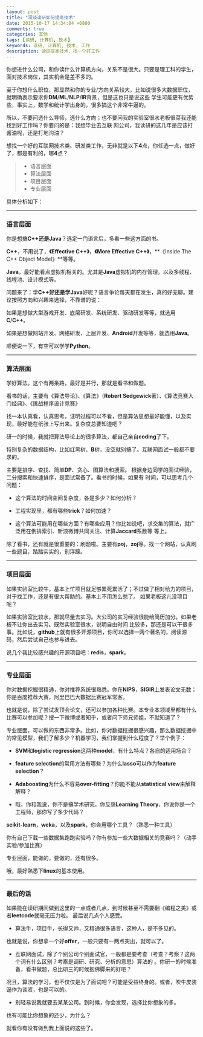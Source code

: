 ```yaml
---
layout: post
title: "深谈读研如何提高技术"
date: 2015-10-17 14:34:04 +0800
comments: true
categories: 其他
tags: [读研, 计算机, 技术]
keywords: 读研, 计算机, 技术, 工作
description: 读研提高技术，找一个好工作
---
```

你想进什么公司，和你读什么计算机方向，关系不是很大。只要是理工科的学生，面对技术岗位，其实机会是差不多的。


至于你想什么职位，那显然和你的专业/方向关系较大，比如说很多大数据职位，就明确表示要求你**DM**/**ML**/**NLP**/**IR**背景，但是这也只是说这些 
学生可能更有优势些，事实上，数学和统计学出身的，很多搞这个非常牛逼的。


所以，不要问选什么导师，选什么方向；也不要问我的实验室很水老板很菜我还能找到好工作吗？你要问的是：我想毕业去互联 
网公司，我读研的这几年是应该打酱油呢，还是打地沟油？


想找一个好的互联网技术类、研发类工作，无非就是以下**4**点，你任选一点，做好了，都是有利的，哪**4**点？

> * 语言层面
> * 算法层面
> * 项目层面
> * 专业层面

<!--more-->

具体分析如下：

------
### 语言层面

 

你是想搞**C++**还是**Java**？选定一门语言后，多看一些这方面的书。


**C++**，不用说了，**《Effective C++》**，**《More Effective C++》**，**《Inside The C++ Object Model》**等等。


**Java**，最好能看点虚拟机相关的。尤其是**Java**虚拟机的内存管理。以及多线程、线程池、设计模式等。

问题来了：学**C++**好还是学**Java**好呢？语言争论每天都在发生，真的好无聊。建议按照方向和兴趣来选择，不靠谱的说：


如果是想做大型游戏开发、底层研发、系统研发、驱动研发等等，就选用**C**/**C++**。


如果是想做网站开发、网络研发、上层开发、**Android**开发等等，就选用**Java**。


顺便说一下，有空可以学学**Python**。

------
### 算法层面


学好算法。这个有两条路，最好是并行，那就是看书和做题。


看书的话，主要有《算法导论》、《算法》（**Robert Sedgewick**著）、《算法竞赛入门经典》、《挑战程序设计竞赛》


找一本认真看，认真思考。证明过程可以不看，但是算法思想最好能懂，以及实现，最好能在纸张上写出来。复杂度总要知道吧？


研一的时候，我就把算法导论上的很多算法，都自己亲自**coding**了下。


特别复杂的数据结构，比如红黑树、**B**树，没空就别搞了。互联网面试一般都不要求的。


主要是排序、查找、简单**DP**、贪心、图算法和搜索。 根据身边同学的面试经验，二分搜索和快速排序，是面试常备了。看书的时候，如果有 
时间，可以思考几个问题：

-  这个算法的时间空间复杂度，各是多少？如何分析？


-  工程实现里，都有哪些**trick**？如何加速？


-  这个算法可能用在哪些方面？有哪些应用？你比如说吧，求交集的算法，就广泛用在倒排索引、新浪微博共同关注、计算**Jaccard**系数等 
等上。


除了看书，还有就是很重要的：刷题啦。主要有**poj**，**zoj**等。找一个网站，认真刷一些题目，踏踏实实的，别浮躁。

------
### 项目层面

如果实验室比较牛，基本上忙项目就足够累死累活了；不过做了相对给力的项目，对于找工作，还是有很大帮助的。基本上不用怎么愁了。 
如果老板这儿没项目呢？

如果实验室比较水，那就尽量去实习。大公司的实习经验很能给简历加分。如果老板不让你出去实习。既然实验室很水，说明自由时间 
比较多，那还是可以干很多事。比如说，**github**上就有很多开源项目，你可以选择一两个著名的，阅读源码，然后尝试自己也参与进去。


说几个我比较感兴趣的开源项目吧：**redis**，**spark**。

------
### 专业层面


你对数据挖掘很精通，你对推荐系统很熟悉。你在**NIPS**，**SIGIR**上发表论文无数；你是百度推荐大赛，阿里巴巴大数据比赛冠军常客。


也就是说，除了尝试发顶会论文，还可以参加各种比赛。本专业本领域里都有什么比赛可以参加呢？搜一下微博或者知乎，或者问下师兄师姐，不就知道了？


专业层面，可以做的东西非常多。比如，你对数据挖掘很感兴趣，那么数据挖掘中的常见模型，我们了解多少？机器学习，我们掌握到什么程度了？举个例子：


-  **SVM**和**logistic regression**这两种**model**，有什么特点？各自的适用场合？


-  **feature selection**的常用方法有哪些？为什么**lasso**可以作为**feature selection**？


-  **Adaboosting**为什么不容易**over-fitting**？你能不能从**statistical view**来解释解释？

-  哦，你和我说，你不是搞学术研究，你反感**Learning Theory**，你说你是一个工程师，那你写了多少代码？

**scikit-learn**，**weka**，以及**spark**，你会用哪个工具？（熟悉一种工具）


你有自己下载一些数据集跑跑实验吗？你有参加一些大数据相关的竞赛吗？（动手实验/参加比赛）

 

专业层面，能做的，要做的，还有很多。


哦，最好熟悉下**linux**的基本使用。

------
### 最后的话

如果能在读研期间做到这里的一点或者几点，到时候甚至不需要翻《编程之美》或者**leetcode**就毫无压力啦。 最后说几点个人感受。

-  算法牛，项目牛，长得又帅，又精通很多语言，这种人，是不多见的。


也就是说，你想拿一个好**offer**，一般只要有一两点突出，就可以了。


-  互联网面试，除了个别公司个别面试官，一般都是要考查（考查？考察？这两个词有什么区别？考察是调研、研究、分析的意思）算法的 
。你研一的时候准备，看书做题，总比研三的时候抱佛脚来的好吧？

况且，算法的学习，也不仅仅是为了面试吧？可能是受益终身的。或者，吹牛皮装逼作为谈资，也是可以的。


-  别轻易说我就要去某某公司。到时候，你会发现，选择比你想象的多。


也有可能比你想象的还少，为什么？


就看你有没有做到我上面说的这些了。